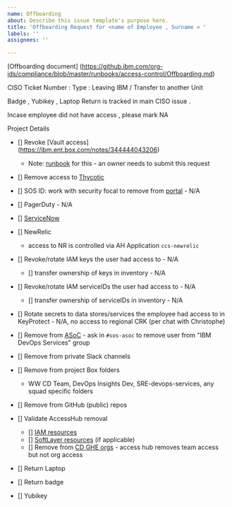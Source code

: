 ```yaml
---
name: Offboarding
about: Describe this issue template's purpose here.
title: 'Offboarding Request for <name of Employee , Surname > '
labels: ''
assignees: ''

---
```


[Offboarding document] (https://github.ibm.com/org-ids/compliance/blob/master/runbooks/access-control/Offboarding.md)

CISO Ticket Number : <Link to CISO Ticket>
Type : Leaving IBM  / Transfer to another Unit

Badge , Yubikey , Laptop Return is tracked in main CISO issue .

Incase employee did not have access , please mark NA

Project Details
- [] Revoke [Vault access] (https://ibm.ent.box.com/notes/344444043206) 
  - Note: [runbook](https://pages.github.ibm.com/vault-as-a-service/vault/onboarding/remove-members.html) for this - an owner needs to submit this request
- [] Remove access to [Thycotic](https://github.ibm.com/org-ids/otc-developer-runbooks/blob/master/common/Thycotic.md#preconditions) 
- [] SOS ID: work with security focal to remove from [portal](https://w3.sos.ibm.com/inventory.nsf/compliance_portal.xsp?c_code=ridos) - N/A
- [] PagerDuty - N/A
- [] [ServiceNow](https://github.ibm.com/org-ids/otc-developer-runbooks/blob/master/common/ServiceNow-Access.md#removing-users) 
- [] NewRelic
  -  access to NR is controlled via AH Application `ccs-newrelic`
- [] Revoke/rotate IAM keys the user had access to - N/A
  - [] transfer ownership of keys in inventory - N/A
- [] Revoke/rotate IAM serviceIDs the user had access to - N/A 
  - [] transfer ownership of serviceIDs in inventory - N/A
- [] Rotate secrets to data stores/services the employee had access to in KeyProtect - N/A, no access to regional CRK (per chat with Christophe)
- [] Remove from [ASoC](https://cloud.appscan.com/AsoCUI/serviceui/main/myapps/oneapp/f8fca2ac-7671-e811-9423-002590ac753d/scans) - ask in `#sos-asoc` to remove user from "IBM DevOps Services" group
- [] Remove from private Slack channels 
- [] Remove from project Box folders
  - WW CD Team, DevOps Insights Dev, SRE-devops-services, any squad specific folders
- [] Remove from GitHub (public) repos 

- [] Validate AccessHub removal 
  - [] [IAM resources](https://github.ibm.com/org-ids/otc-developer-runbooks/blob/master/common/AccessHub.md)
  - [] [SoftLayer resources](https://github.ibm.com/org-ids/otc-developer-runbooks/blob/master/common/AccessHub-SL.md) (if applicable)
  - [] Remove from [CD GHE orgs](https://github.ibm.com/org-ids/otc-developer-runbooks/blob/master/common/AccessHub-GHE.md) - access hub removes team access but not org access

- [] Return Laptop 
- [] Return badge 
- [] Yubikey
